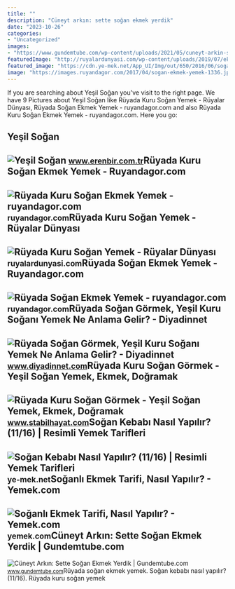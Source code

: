 ```yaml
---
title: ""
description: "Cüneyt arkın: sette soğan ekmek yerdik"
date: "2023-10-26"
categories:
- "Uncategorized"
images:
- "https://www.gundemtube.com/wp-content/uploads/2021/05/cuneyt-arkin-sette-sogan-ekmek-yerdik-3iGxZ3Zl.jpg"
featuredImage: "http://ruyalardunyasi.com/wp-content/uploads/2019/07/ekmek-arasi-kuru-sogan-yemek.jpg"
featured_image: "https://cdn.ye-mek.net/App_UI/Img/out/650/2016/06/sogan-kebabi-resimli-yemek-tarifi(11).jpg"
image: "https://images.ruyandagor.com/2017/04/sogan-ekmek-yemek-1336.jpg"
---
```


If you are searching about Yeşil Soğan you've visit to the right page. We have 9 Pictures about Yeşil Soğan like Rüyada Kuru Soğan Yemek - Rüyalar Dünyası, Rüyada Soğan Ekmek Yemek - ruyandagor.com and also Rüyada Kuru Soğan Ekmek Yemek - ruyandagor.com. Here you go:

Yeşil Soğan
-----------

 ![Yeşil Soğan](https://www.erenbir.com.tr/Image/UrunImage/yesil-sogan.jpg) <small>www.erenbir.com.tr</small>Rüyada Kuru Soğan Ekmek Yemek - Ruyandagor.com
----------------------------------------------

 ![Rüyada Kuru Soğan Ekmek Yemek - ruyandagor.com](https://images.ruyandagor.com/2017/05/kuru-sogan-ekmek-yemek-2032.jpg) <small>ruyandagor.com</small>Rüyada Kuru Soğan Yemek - Rüyalar Dünyası
-----------------------------------------

 ![Rüyada Kuru Soğan Yemek - Rüyalar Dünyası](http://ruyalardunyasi.com/wp-content/uploads/2019/07/ekmek-arasi-kuru-sogan-yemek.jpg) <small>ruyalardunyasi.com</small>Rüyada Soğan Ekmek Yemek - Ruyandagor.com
-----------------------------------------

 ![Rüyada Soğan Ekmek Yemek - ruyandagor.com](https://images.ruyandagor.com/2017/04/sogan-ekmek-yemek-1336.jpg) <small>ruyandagor.com</small>Rüyada Soğan Görmek, Yeşil Kuru Soğanı Yemek Ne Anlama Gelir? - Diyadinnet
--------------------------------------------------------------------------

 ![Rüyada Soğan Görmek, Yeşil Kuru Soğanı Yemek Ne Anlama Gelir? - Diyadinnet](https://www.diyadinnet.com/d/ruya/ruyada-sogan-gormek-yesil-kuru-sogani-yemek-ne-anlama-gelir-8660.jpg) <small>www.diyadinnet.com</small>Rüyada Kuru Soğan Görmek - Yeşil Soğan Yemek, Ekmek, Doğramak
-------------------------------------------------------------

 ![Rüyada Kuru Soğan Görmek - Yeşil Soğan Yemek, Ekmek, Doğramak](https://www.stabilhayat.com/wp-content/uploads/2020/09/ruyada-kuru-sogan-gormek-yemek-719x445.png) <small>www.stabilhayat.com</small>Soğan Kebabı Nasıl Yapılır? (11/16) | Resimli Yemek Tarifleri
-------------------------------------------------------------

 ![Soğan Kebabı Nasıl Yapılır? (11/16) | Resimli Yemek Tarifleri](https://cdn.ye-mek.net/App_UI/Img/out/650/2016/06/sogan-kebabi-resimli-yemek-tarifi(11).jpg) <small>ye-mek.net</small>Soğanlı Ekmek Tarifi, Nasıl Yapılır? - Yemek.com
------------------------------------------------

 ![Soğanlı Ekmek Tarifi, Nasıl Yapılır? - Yemek.com](https://cdn.yemek.com/mncrop/600/315/uploads/2021/09/soganli-ekmek-tarifi.jpg) <small>yemek.com</small>Cüneyt Arkın: Sette Soğan Ekmek Yerdik | Gundemtube.com
-------------------------------------------------------

 ![Cüneyt Arkın: Sette Soğan Ekmek Yerdik | Gundemtube.com](https://www.gundemtube.com/wp-content/uploads/2021/05/cuneyt-arkin-sette-sogan-ekmek-yerdik-3iGxZ3Zl.jpg) <small>www.gundemtube.com</small>Rüyada soğan ekmek yemek. Soğan kebabı nasıl yapılır? (11/16). Rüyada kuru soğan yemek
